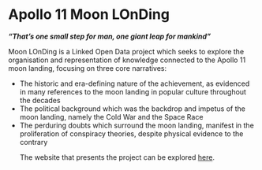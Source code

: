 <h1>Apollo 11 Moon LOnDing</h1>

<b><i><large>“That’s one small step for man, one giant leap for mankind”</large></i></b>

<p>Moon LOnDing is a Linked Open Data project which seeks to explore the organisation and representation of knowledge connected to the Apollo 11 moon landing, focusing on three core narratives:</p>
<ul>
    <li>The historic and era-defining nature of the achievement, as evidenced in many references to the moon landing in popular culture throughout the decades</li> 
    <li>The political background which was the backdrop and impetus of the moon landing, namely the Cold War and the Space Race</li> 
    <li>The perduring doubts which surround the moon landing, manifest in the proliferation of conspiracy theories, despite physical evidence to the contrary</li>

The website that presents the project can be explored <a href="https://apollo11moonlonding.github.io/home/dist/index.html#page-top">here</a>. 

